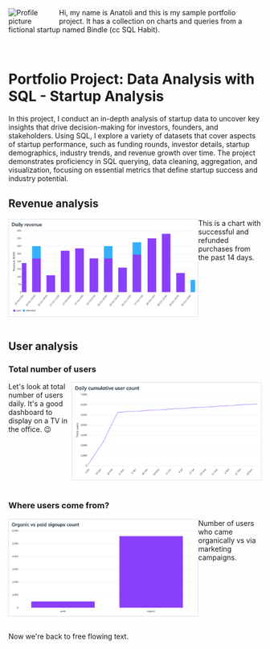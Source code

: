 <div>
  <img align="left" src="https://images.weserv.nl/?url=avatars.githubusercontent.com/u/768070?v=4&h=120&w=120&fit=cover&mask=circle&maxage=7d" alt="Profile picture" width="20%">

  <div valign="center">
    Hi, my name is Anatoli and this is my sample portfolio project. It has a collection on charts and queries from a fictional startup named Bindle (cc SQL Habit).
  </div>
</div>

<br clear="left"/>
<br>

# Portfolio Project: Data Analysis with SQL - Startup Analysis

In this project, I conduct an in-depth analysis of startup data to uncover key insights that drive decision-making for investors, founders, and stakeholders. Using SQL, I explore a variety of datasets that cover aspects of startup performance, such as funding rounds, investor details, startup demographics, industry trends, and revenue growth over time. The project demonstrates proficiency in SQL querying, data cleaning, aggregation, and visualization, focusing on essential metrics that define startup success and industry potential.

## Revenue analysis

<div>
  <img align="left" src="./images/charts/512.png" alt="Revenue past 14 days" width="75%">

  This is a chart with successful and refunded purchases from the past 14 days.
</div>

<br clear="left"/>
<br>

## User analysis

### Total number of users

<div>
  <img align="right" src="./images/charts/952.png" alt="Daily cumulative number of users" width="75%">

  Let's look at total number of users daily. It's a good dashboard to display on a TV in the office. 😉
</div>

<br clear="right"/>
<br>

### Where users come from?

<div>
  <img align="left" src="./images/charts/868.png" alt="Paid vs organic signups" width="75%">

  Number of users who came organically vs via marketing campaigns.
</div>

<br clear="left"/>
<br>

Now we're back to free flowing text.
